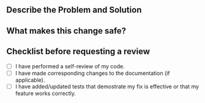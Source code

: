 ## Describe the Problem and Solution
<!-- Write 2-3 sentences summarising the reasons behind this change (this might be the problem you're solving, or the context around the request) and the solution you take. !-->  

## What makes this change safe?
<!-- DELETE WHEN COMPLETED
A good answer to this question helps the reviewers understand where they should focus their attention, consider these questions:
- Is the change risky or not? Why? 
- What tests are you adding? Why?
- What existing tests are you relying on? 
- What are you worried about that you'd like the reviewer to focus on?
References:
- [Risk level guide](https://github.com/wiredtiger/wiredtiger/blob/develop/.github/risk_level_guide.md)
!-->

## Checklist before requesting a review

- [ ] I have performed a self-review of my code.
- [ ] I have made corresponding changes to the documentation (if applicable).
- [ ] I have added/updated tests that demostrate my fix is effective or that my feature works correctly.
